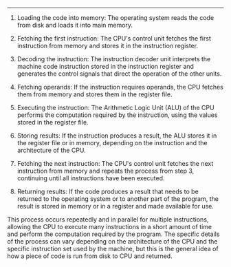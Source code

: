 ----

1.  Loading the code into memory: The operating system reads the code from disk and loads it into main memory.
    
2.  Fetching the first instruction: The CPU's control unit fetches the first instruction from memory and stores it in the instruction register.
    
3.  Decoding the instruction: The instruction decoder unit interprets the machine code instruction stored in the instruction register and generates the control signals that direct the operation of the other units.
    
4.  Fetching operands: If the instruction requires operands, the CPU fetches them from memory and stores them in the register file.
    
5.  Executing the instruction: The Arithmetic Logic Unit (ALU) of the CPU performs the computation required by the instruction, using the values stored in the register file.
    
6.  Storing results: If the instruction produces a result, the ALU stores it in the register file or in memory, depending on the instruction and the architecture of the CPU.
    
7.  Fetching the next instruction: The CPU's control unit fetches the next instruction from memory and repeats the process from step 3, continuing until all instructions have been executed.
    
8.  Returning results: If the code produces a result that needs to be returned to the operating system or to another part of the program, the result is stored in memory or in a register and made available for use.
    

This process occurs repeatedly and in parallel for multiple instructions, allowing the CPU to execute many instructions in a short amount of time and perform the computation required by the program. The specific details of the process can vary depending on the architecture of the CPU and the specific instruction set used by the machine, but this is the general idea of how a piece of code is run from disk to CPU and returned.